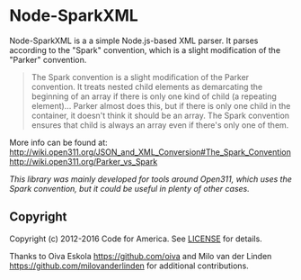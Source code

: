 # Node-SparkXML

Node-SparkXML is a a simple Node.js-based XML parser.
It parses according to the "Spark" convention, which is a slight modification of the "Parker" convention.

> The Spark convention is a slight modification of the Parker convention. It treats nested child elements as demarcating the beginning of an array if there is only one kind of child (a repeating element)… Parker almost does this, but if there is only one child in the container, it doesn't think it should be an array. The Spark convention ensures that child is always an array even if there's only one of them.

More info can be found at:
http://wiki.open311.org/JSON_and_XML_Conversion#The_Spark_Convention
http://wiki.open311.org/Parker_vs_Spark

_This library was mainly developed for tools around Open311, which uses the Spark convention, but it could be useful in plenty of other cases._

## Copyright

Copyright (c) 2012-2016 Code for America. See [LICENSE][] for details.

Thanks to Oiva Eskola <https://github.com/oiva> and Milo van der Linden <https://github.com/milovanderlinden> for additional contributions.

[license]: https://github.com/codeforamerica/node-sparkxml/blob/master/LICENSE
